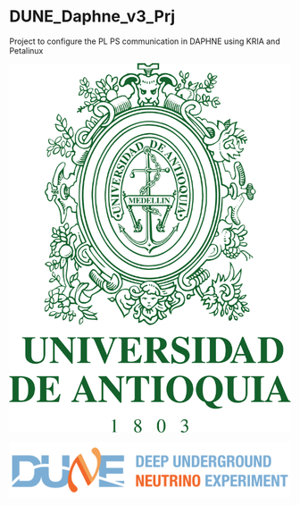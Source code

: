 # DUNE_Daphne_v3_Prj

Project to configure the PL PS communication in DAPHNE using KRIA and Petalinux


![1704944064750](image/README/1704944064750.png)

![1704944071318](image/README/1704944071318.png)
